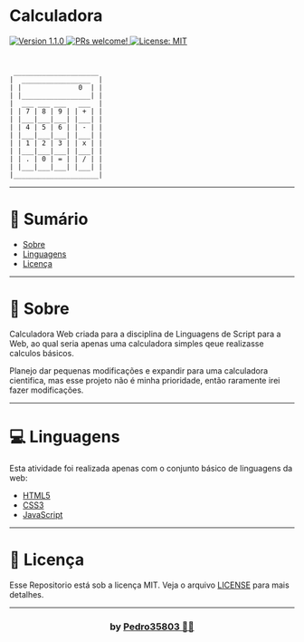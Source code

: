 # Calculadora

<div>
  <a href="https://github.com/Pedro35803/Calculadora">
    <img src="https://img.shields.io/badge/version-1.1.0-0D6EFD.svg?cacheSeconds=2592000" alt="Version 1.1.0"/>
    <img src="https://img.shields.io/static/v1?label=PRs&message=welcome&color=afaf7c&labelColor=303030" alt="PRs welcome!"/>
  </a>
  
  <a href="https://github.com/Pedro35803/Calculadora/blob/main/LICENSE">
    <img alt="License: MIT" src="https://img.shields.io/badge/License-MIT-fff41f.svg" target="_blank"/>
  </a>
</div>

#

```
 _____________________
|  _________________  |
| |              0  | |
| |_________________| |
|  ___ ___ ___   ___  |
| | 7 | 8 | 9 | | + | |
| |___|___|___| |___| |
| | 4 | 5 | 6 | | - | |
| |___|___|___| |___| |
| | 1 | 2 | 3 | | x | |
| |___|___|___| |___| |
| | . | 0 | = | | / | |
| |___|___|___| |___| |
|_____________________|
```


---
# 📌 Sumário
* [Sobre](#Sobre)
* [Linguagens](#linguagens)
* [Licença](#Licença)

---
<a id="Sobre"></a>
# 🔖 Sobre

Calculadora Web criada para a disciplina de Linguagens de Script para a Web, ao qual seria apenas uma calculadora simples qeue realizasse calculos básicos.

Planejo dar pequenas modificações e expandir para uma calculadora cientifica, mas esse projeto não é minha prioridade, então raramente irei fazer modificações.

---
<a id="linguagens"></a>
# 💻 Linguagens
Esta atividade foi realizada apenas com o conjunto básico de linguagens da web:

* [HTML5](https://developer.mozilla.org/pt-BR/docs/Web/HTML)
* [CSS3](https://developer.mozilla.org/pt-BR/docs/Web/CSS)
* [JavaScript](https://www.javascript.com/)

---
<a id="Licença"></a>
# 📕 Licença

Esse Repositorio está sob a licença MIT. Veja o arquivo [LICENSE](https://github.com/Pedro35803/Calculadora/blob/main/LICENSE) para mais detalhes.


---
### <h3 align="center"> by [Pedro35803 👨‍💻](https://github.com/Pedro35803) </h3>
